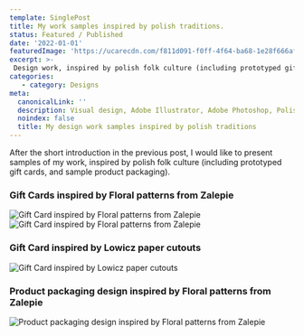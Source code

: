 ```yaml
---
template: SinglePost
title: My work samples inspired by polish traditions.
status: Featured / Published
date: '2022-01-01'
featuredImage: 'https://ucarecdn.com/f811d091-f0ff-4f64-ba68-1e28f666af11/'
excerpt: >-
 Design work, inspired by polish folk culture (including prototyped gift cards, and sample product packaging)
categories:
   - category: Designs
meta:
  canonicalLink: ''
  description: Visual design, Adobe Illustrator, Adobe Photoshop, Polish folk, Design patterns
  noindex: false
  title: My design work samples inspired by polish traditions
---
```


After the short introduction in the previous post, I would like to present samples of my work, inspired by polish folk culture (including prototyped gift cards, and sample product packaging).

### Gift Cards inspired by Floral patterns from Zalepie

![Gift Card inspired by Floral patterns from Zalepie](https://ucarecdn.com/700c01b3-b581-431c-94e0-3de3a393311d/)
![Gift Card inspired by Floral patterns from Zalepie](https://ucarecdn.com/07cb670c-6eb2-4540-8680-15997d9bf170/)

### Gift Card inspired by Lowicz paper cutouts

![Gift Card inspired by Lowicz paper cutouts](https://ucarecdn.com/da28c11c-74ac-4be4-b8fa-c42518ff0fee/)

### Product packaging design inspired by Floral patterns from Zalepie

![Product packaging design inspired by Floral patterns from Zalepie](https://ucarecdn.com/008b555d-d0fd-4f86-bbf5-e2b3efb66b0b/)
